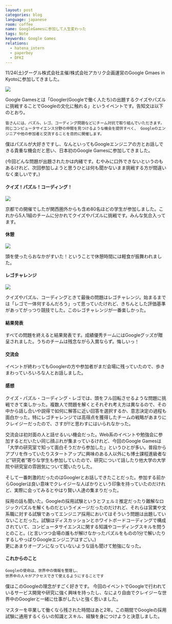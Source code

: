 ```yaml
---
layout: post
categories: blog
language: japanese
room: coffee
name: GoogleGamesに参加して人生変わった
tags: Note
keywords: Google Games
relations:
  - hatena_intern
  - paperboy
  - DFKI
---
```


11/24(土)グーグル株式会社主催/株式会社アカリク企画運営のGoogle Gmaes in Kyotoに参加してきました。

<img src="https://dl.dropboxusercontent.com/u/12208857/img/google_slooProImg_20121125010559.jpg" class="image-on-frame">

Google Gamesとは「Googler(Googleで働く人たち)の出題するクイズやパズルに挑戦することでGoogleの文化に触れる」というイベントです。告知文は以下のとおり。

    皆さんには、パズル、レゴ、コーディング問題などにチーム対抗で取り組んでいただきます。 同じコンピュータサイエンス分野の仲間を見つけるような機会を提供すべく、 Googleのエンジニアや他の参加者と交流することを目的に開催します。

僕はパズルが大好きですし、なんといってもGoogleエンジニアの方とお話しできる貴重な機会だと思い、日本初のGoogle Gamesに参加してきました。

(今回どんな問題が出題されたかは内緒です。むやみに口外できないというのもあるけれど、次回参加しようと思うひとは何も聞かないまま挑戦する方が間違いなく楽しいです。)

#### クイズ！パズル！コーディング！

<img src="https://dl.dropboxusercontent.com/u/12208857/img/google_slooProImg_20121125010549.jpg" class="image-on-frame">

京都での開催でしたが関西圏外からも含め80名ほどの学生が参加しました。これから5人1組のチームに分かれてクイズやパズルに挑戦です。みんな気合入ってます。

#### 休憩

<img src="https://dl.dropboxusercontent.com/u/12208857/img/google_slooProImg_20121125010608.jpg" class="image-on-frame">

頭を使ったらおなかがすいた！ということで休憩時間には軽食が振舞われました。

#### レゴチャレンジ

<img src="https://dl.dropboxusercontent.com/u/12208857/img/google_slooProImg_20121125010604.jpg" class="image-on-frame">

クイズやパズル、コーディングときて最後の問題はレゴチャレンジ。始まるまでは「レゴで一体何するんだろう」って思っていたけれど、きちんとした評価基準があってがっつり競技でした。このレゴチャレンジが一番楽しかった。

#### 結果発表

すべての問題を終えると結果発表です。成績優秀チームにはGoogleグッズが贈呈されました。うちのチームは残念ながら入賞ならず。悔しいっ！

#### 交流会

イベントが終わってもGooglerの方や参加者がまだ会場に残っていたので、歩きまわっていろいろな人とお話しました。

#### 感想

クイズ・パズル・コーディング・レゴでは、頭をフル回転させるような問題に挑戦できて楽しかった。複数人で問題を解くとそれぞれ考え方は異なるので、その中から話し合いや説得で如何に解答に近い回答を選択するか、意志決定の過程も面白かった。特にレゴチャレンジでは高得点を獲得したチームの戦略があまりにクレイジーだったので、さすが!!と思わすにはいられなかった。

交流会は初対面の人と話せるいい機会だった。Web系のイベントや勉強会に参加するとだいたい同じ顔ぶれが集まっているけれど、今回のGoogle Gamesは「大学の研究室で知って面白そうだから参加した」というひとが多い。普段からアプリを作っていたりスタートアップに興味のある人以外にも博士課程進級者など”研究者”寄りな学生も参加していたので、研究について話したり他大学の大学院や研究室の雰囲気について聞いたりした。

そして一番刺激的だったのはGooglerとお話しできたことだった。参加する前からGooglerは良い意味でクレイジーな人ばかりという印象を持っていたのだけれど、実際に会ってみるとやはり賢い人達の集まりだった。

採用の話も聞いた。Googleの採用試験というとフェルミ推定だったり難解なロジックパズルを解くものだというイメージだったのだけれど、それらは営業や文系職に対する試験であってエンジニア採用においてはそういう問題は出題していないことだった。試験はディスカッションとホワイトボードコーディングで構成されていて、コンピュータサイエンスに関する知識やコーディングスキルを問うとのこと。(と言いつつ会場の誰もが解けなかったパズルをものの1分で解いたりするしやっぱりGoogleエンジニアはすごい。)<br>
更にあまりオープンになっていないような話も聞けて勉強になった。

#### これからのこと

    Googleの使命は、世界中の情報を整理し、
    世界中の人々がアクセスできて使えるようにすることです

僕はこのGoogleの理念がすごく好きです。
今回のイベントでGoogleで行われているサービス開発や研究に強く興味を持ったし、なにより自由でクレイジーな世界中のGooglerと一緒に仕事がしたいと強く思いました。

マスターを卒業して働くなら残された時間はあと2年。この期間でGoogleの採用試験に通用するくらいの知識とスキル、経験を身につけようと決意しました。
